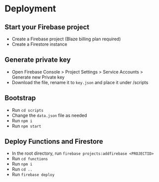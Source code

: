 # Deployment

## Start your Firebase project

- Create a Firebase project (Blaze billing plan required)
- Create a Firestore instance

## Generate private key

- Open Firebase Console > Project Settings > Service Accounts > Generate new Private key
- Download the file, rename it to `key.json` and place it under /scripts


## Bootstrap

- Run `cd scripts`
- Change the `data.json` file as needed
- Run `npm i`
- Run `npm start`


## Deploy Functions and Firestore

- In the root directory, run `firebase projects:addfirebase <PROJECTID>`
- Run `cd functions`
- Run `npm i`
- Run `cd ..`
- Run `firebase deploy`
